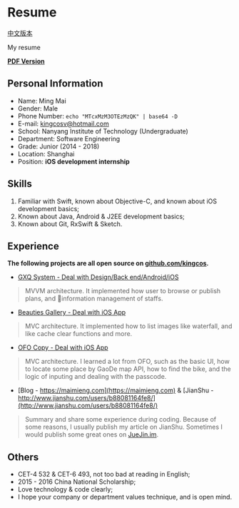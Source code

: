 # Resume

[中文版本](README.md)

My resume

**[PDF Version](https://github.com/kingcos/Resume/releases/tag/v1.0-beta)**

## Personal Information

- Name: Ming Mai
- Gender: Male
- Phone Number: `echo "MTcxMzM3OTEzMzQK" | base64 -D`
- E-mail: [kingcosv@hotmail.com](mailto:kingcosv@hotmail.com)
- School: Nanyang Institute of Technology (Undergraduate)
- Department: Software Engineering
- Grade: Junior (2014 - 2018)
- Location: Shanghai
- Position: **iOS development internship**

## Skills

1. Familiar with Swift, known about Objective-C, and known about iOS development basics;
2. Known about Java, Android & J2EE development basics;
3. Known about Git, RxSwift & Sketch.

## Experience

**The following projects are all open source on [github.com/kingcos](https://github.com/kingcos).**

- [GXQ System - Deal with Design/Back end/Android/iOS](https://github.com/kingcos/GXQSyetem-iOS)

> MVVM architecture. It implemented how user to browse or publish plans, and information management of staffs.

- [Beauties Gallery - Deal with iOS App](https://github.com/kingcos/iMeiZi)

> MVC architecture. It implemented how to list images like waterfall, and like cache clear functions and more.

- [OFO Copy - Deal with iOS App](https://github.com/kingcos/OFOBike)

> MVC architecture. I learned a lot from OFO, such as the basic UI, how to locate some place by GaoDe map API, how to find the bike, and the logic of inputing and dealing with the passcode.

- [Blog - https://maimieng.com](https://maimieng.com) & [JianShu - http://www.jianshu.com/users/b88081164fe8/](http://www.jianshu.com/users/b88081164fe8/)

> Summary and share some experience during coding. Because of some reasons, I usually publish my article on JianShu. Sometimes I would publish some great ones on [JueJin.im](https://juejin.im/user/576a484d1532bc006046d078).

## Others

- CET-4 532 & CET-6 493, not too bad at reading in English;
- 2015 - 2016 China National Scholarship;
- Love technology & code clearly;
- I hope your company or department values technique, and is open mind.